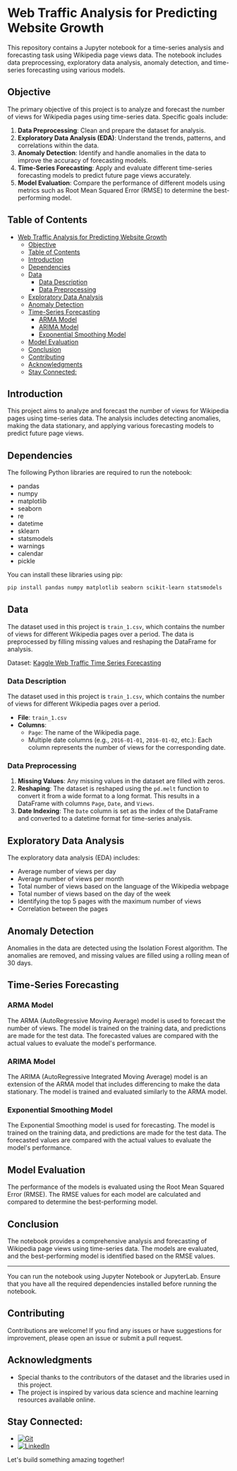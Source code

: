 # Web Traffic Analysis for Predicting Website Growth

This repository contains a Jupyter notebook for a time-series analysis and forecasting task using Wikipedia page views data. The notebook includes data preprocessing, exploratory data analysis, anomaly detection, and time-series forecasting using various models.

## Objective

The primary objective of this project is to analyze and forecast the number of views for Wikipedia pages using time-series data. Specific goals include:

1. **Data Preprocessing**: Clean and prepare the dataset for analysis.
2. **Exploratory Data Analysis (EDA)**: Understand the trends, patterns, and correlations within the data.
3. **Anomaly Detection**: Identify and handle anomalies in the data to improve the accuracy of forecasting models.
4. **Time-Series Forecasting**: Apply and evaluate different time-series forecasting models to predict future page views accurately.
5. **Model Evaluation**: Compare the performance of different models using metrics such as Root Mean Squared Error (RMSE) to determine the best-performing model.


## Table of Contents

- [Web Traffic Analysis for Predicting Website Growth](#web-traffic-analysis-for-predicting-website-growth)
  - [Objective](#objective)
  - [Table of Contents](#table-of-contents)
  - [Introduction](#introduction)
  - [Dependencies](#dependencies)
  - [Data](#data)
    - [Data Description](#data-description)
    - [Data Preprocessing](#data-preprocessing)
  - [Exploratory Data Analysis](#exploratory-data-analysis)
  - [Anomaly Detection](#anomaly-detection)
  - [Time-Series Forecasting](#time-series-forecasting)
    - [ARMA Model](#arma-model)
    - [ARIMA Model](#arima-model)
    - [Exponential Smoothing Model](#exponential-smoothing-model)
  - [Model Evaluation](#model-evaluation)
  - [Conclusion](#conclusion)
  - [Contributing](#contributing)
  - [Acknowledgments](#acknowledgments)
  - [Stay Connected:](#stay-connected)

## Introduction

This project aims to analyze and forecast the number of views for Wikipedia pages using time-series data. The analysis includes detecting anomalies, making the data stationary, and applying various forecasting models to predict future page views.

## Dependencies

The following Python libraries are required to run the notebook:

- pandas
- numpy
- matplotlib
- seaborn
- re
- datetime
- sklearn
- statsmodels
- warnings
- calendar
- pickle

You can install these libraries using pip:

```bash
pip install pandas numpy matplotlib seaborn scikit-learn statsmodels
```

## Data

The dataset used in this project is `train_1.csv`, which contains the number of views for different Wikipedia pages over a period. The data is preprocessed by filling missing values and reshaping the DataFrame for analysis.

 Dataset: [Kaggle Web Traffic Time Series Forecasting](https://www.kaggle.com/competitions/web-traffic-time-series-forecasting/data)
### Data Description

The dataset used in this project is `train_1.csv`, which contains the number of views for different Wikipedia pages over a period.

- **File**: `train_1.csv`
- **Columns**:
  - `Page`: The name of the Wikipedia page.
  - Multiple date columns (e.g., `2016-01-01`, `2016-01-02`, etc.): Each column represents the number of views for the corresponding date.

### Data Preprocessing

1. **Missing Values**: Any missing values in the dataset are filled with zeros.
2. **Reshaping**: The dataset is reshaped using the `pd.melt` function to convert it from a wide format to a long format. This results in a DataFrame with columns `Page`, `Date`, and `Views`.
3. **Date Indexing**: The `Date` column is set as the index of the DataFrame and converted to a datetime format for time-series analysis.



## Exploratory Data Analysis

The exploratory data analysis (EDA) includes:

- Average number of views per day
- Average number of views per month
- Total number of views based on the language of the Wikipedia webpage
- Total number of views based on the day of the week
- Identifying the top 5 pages with the maximum number of views
- Correlation between the pages

## Anomaly Detection

Anomalies in the data are detected using the Isolation Forest algorithm. The anomalies are removed, and missing values are filled using a rolling mean of 30 days.

## Time-Series Forecasting

### ARMA Model

The ARMA (AutoRegressive Moving Average) model is used to forecast the number of views. The model is trained on the training data, and predictions are made for the test data. The forecasted values are compared with the actual values to evaluate the model's performance.

### ARIMA Model

The ARIMA (AutoRegressive Integrated Moving Average) model is an extension of the ARMA model that includes differencing to make the data stationary. The model is trained and evaluated similarly to the ARMA model.

### Exponential Smoothing Model

The Exponential Smoothing model is used for forecasting. The model is trained on the training data, and predictions are made for the test data. The forecasted values are compared with the actual values to evaluate the model's performance.

## Model Evaluation

The performance of the models is evaluated using the Root Mean Squared Error (RMSE). The RMSE values for each model are calculated and compared to determine the best-performing model.

## Conclusion

The notebook provides a comprehensive analysis and forecasting of Wikipedia page views using time-series data. The models are evaluated, and the best-performing model is identified based on the RMSE values.

---

You can run the notebook using Jupyter Notebook or JupyterLab. Ensure that you have all the required dependencies installed before running the notebook.

## Contributing

Contributions are welcome! If you find any issues or have suggestions for improvement, please open an issue or submit a pull request.

## Acknowledgments

- Special thanks to the contributors of the dataset and the libraries used in this project.
- The project is inspired by various data science and machine learning resources available online.

## Stay Connected:
 * [![Git](https://img.shields.io/badge/Git-F05032?logo=git&logoColor=fff)](https://www.github.com/palakgandhi98)
 * [![LinkedIn](https://img.shields.io/badge/Linkedin-%230077B5.svg?logo=linkedin&logoColor=white)](https://www.linkedin.com/in/palakgandhi98)

Let's build something amazing together!